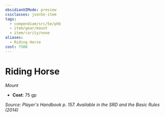 ```yaml
---
obsidianUIMode: preview
cssclasses: json5e-item
tags:
  - compendium/src/5e/phb
  - item/gear/mount
  - item/rarity/none
aliases:
  - Riding Horse
cost: 7500
---
```

# Riding Horse
*Mount*  

- **Cost**: 75 gp

*Source: Player's Handbook p. 157. Available in the <span title='Systems Reference Document (5.1)'>SRD</span> and the Basic Rules (2014)*
